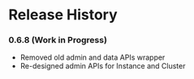 # Release History

### 0.6.8 (Work in Progress)

* Removed old admin and data APIs wrapper
* Re-designed admin APIs for Instance and Cluster

